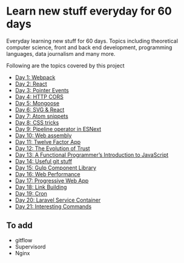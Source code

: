 # Learn new stuff everyday for 60 days
Everyday learning new stuff for 60 days. Topics including theoretical computer science, front and back end development, programming languages, data journalism and many more.

Following are the topics covered by this project

- [Day 1: Webpack](day-01-webpack/)
- [Day 2: React](day-02-react/)
- [Day 3: Pointer Events](day-03-pointer-events/)
- [Day 4: HTTP CORS](day-03-http-cors/)
- [Day 5: Mongoose](day-05-mongoose/)
- [Day 6: SVG & React](day-06-svg-react/)
- [Day 7: Atom snippets](day-07-atom-snippets/)
- [Day 8: CSS tricks](day-08-css-tricks/)
- [Day 9: Pipeline operator in ESNext](day-09-pipeline-operator/)
- [Day 10: Web assembly](day-10-web-assembly/)
- [Day 11: Twelve Factor App](day-11-twelve-factor-app/)
- [Day 12: The Evolution of Trust](day-12-the-evolution-of-trust/)
- [Day 13: A Functional Programmer’s Introduction to JavaScript](day-13-fp-intro-js/)
- [Day 14: Useful git stuff](day-14-useful-git-stuff/)
- [Day 15: Gulp Component Library](day-15-gulp-component-library/)
- [Day 16: Web Performance](day-16-web-performance/)
- [Day 17: Progressive Web App](day-17-pwa/)
- [Day 18: Link Building](day-18-link-building/)
- [Day 19: Cron](day-19-cron/)
- [Day 20: Laravel Service Container](day-20-laravel-service-container/)
- [Day 21: Interesting Commands](day-21-interesting-commands)

## To add

- gitflow
- Supervisord
- Nginx
